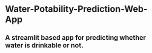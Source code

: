 # Water-Potability-Prediction-Web-App
## A streamlit based app for predicting whether water is drinkable or not.
